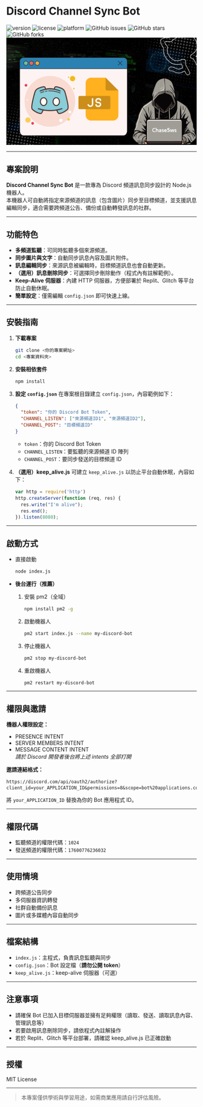 # Discord Channel Sync Bot

![version](https://img.shields.io/badge/version-1.0.0-blue)
![license](https://img.shields.io/badge/license-MIT-green)
![platform](https://img.shields.io/badge/platform-Node.js-yellow)
![GitHub issues](https://img.shields.io/github/issues/your-repo/discord-channel-sync-bot)
![GitHub stars](https://img.shields.io/github/stars/your-repo/discord-channel-sync-bot)
![GitHub forks](https://img.shields.io/github/forks/your-repo/discord-channel-sync-bot)
![icon](asset/icon.png)

---

## 專案說明

**Discord Channel Sync Bot** 是一款專為 Discord 頻道訊息同步設計的 Node.js 機器人。  
本機器人可自動將指定來源頻道的訊息（包含圖片）同步至目標頻道，並支援訊息編輯同步，適合需要跨頻道公告、備份或自動轉發訊息的社群。

---

## 功能特色

- **多頻道監聽**：可同時監聽多個來源頻道。
- **同步圖片與文字**：自動同步訊息內容及圖片附件。
- **訊息編輯同步**：來源訊息被編輯時，目標頻道訊息也會自動更新。
- **（選用）訊息刪除同步**：可選擇同步刪除動作（程式內有註解範例）。
- **Keep-Alive 伺服器**：內建 HTTP 伺服器，方便部署於 Replit、Glitch 等平台防止自動休眠。
- **簡單設定**：僅需編輯 `config.json` 即可快速上線。

---

## 安裝指南

1. **下載專案**
   ```bash
   git clone <你的專案網址>
   cd <專案資料夾>
   ```

2. **安裝相依套件**
   ```bash
   npm install
   ```

3. **設定 `config.json`**
   在專案根目錄建立 `config.json`，內容範例如下：
   ```json
   {
     "token": "你的 Discord Bot Token",
     "CHANNEL_LISTEN": ["來源頻道ID1", "來源頻道ID2"],
     "CHANNEL_POST": "目標頻道ID"
   }
   ```
   - `token`：你的 Discord Bot Token
   - `CHANNEL_LISTEN`：要監聽的來源頻道 ID 陣列
   - `CHANNEL_POST`：要同步發送的目標頻道 ID

4. **（選用）keep_alive.js**
   可建立 `keep_alive.js` 以防止平台自動休眠，內容如下：
   ```js
   var http = require('http')
   http.createServer(function (req, res) {
     res.write("I'm alive");
     res.end();
   }).listen(8080);
   ```

---

## 啟動方式

- 直接啟動
  ```bash
  node index.js
  ```

- **後台運行（推薦）**
  1. 安裝 pm2（全域）
     ```bash
     npm install pm2 -g
     ```
  2. 啟動機器人
     ```bash
     pm2 start index.js --name my-discord-bot
     ```
  3. 停止機器人
     ```bash
     pm2 stop my-discord-bot
     ```
  4. 重啟機器人
     ```bash
     pm2 restart my-discord-bot
     ```

---

## 權限與邀請

**機器人權限設定：**
- PRESENCE INTENT
- SERVER MEMBERS INTENT
- MESSAGE CONTENT INTENT  
  *請於 Discord 開發者後台將上述 intents 全部打開*

**邀請連結格式：**
```
https://discord.com/api/oauth2/authorize?client_id=your_APPLICATION_ID&permissions=8&scope=bot%20applications.commands
```
將 `your_APPLICATION_ID` 替換為你的 Bot 應用程式 ID。

---

## 權限代碼

- 監聽頻道的權限代碼：`1024`
- 發送頻道的權限代碼：`17600776236032`

---

## 使用情境

- 跨頻道公告同步
- 多伺服器資訊轉發
- 社群自動備份訊息
- 圖片或多媒體內容自動同步

---

## 檔案結構

- `index.js`：主程式，負責訊息監聽與同步
- `config.json`：Bot 設定檔（**請勿公開 token**）
- `keep_alive.js`：keep-alive 伺服器（可選）

---

## 注意事項

- 請確保 Bot 已加入目標伺服器並擁有足夠權限（讀取、發送、讀取訊息內容、管理訊息等）
- 若要啟用訊息刪除同步，請依程式內註解操作
- 若於 Replit、Glitch 等平台部署，請確認 keep_alive.js 已正確啟動

---

## 授權

MIT License

---

> 本專案僅供學術與學習用途，如需商業應用請自行評估風險。
